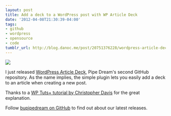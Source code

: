 ```yaml
---
layout: post
title: Add a deck to a WordPress post with WP Article Deck
date: '2012-04-08T21:30:39-04:00'
tags:
- github
- wordpress
- opensource
- code
tumblr_url: http://blog.danoc.me/post/20751376228/wordpress-article-deck
---
```


![](http://media.tumblr.com/tumblr_m26uuvY49h1r4ulua.png)

I just released [WordPress Article Deck](https://github.com/bupipedream/WordPress-Article-Deck), Pipe Dream's second GitHub repository. As the name implies, the simple plugin lets you easily add a deck to an article when creating a new post.

Thanks to a [WP Tuts+ tutorial by Christopher Davis](http://wp.tutsplus.com/tutorials/plugins/how-to-create-custom-wordpress-writemeta-boxes/) for the great explanation.

Follow [bupipedream on GitHub](https://github.com/bupipedream) to find out about our latest releases.